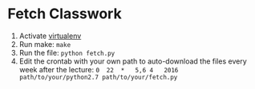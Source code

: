 # Fetch Classwork

1. Activate [virtualenv](https://virtualenv.pypa.io/en/latest/)
2. Run make: `make`
3. Run the file: `python fetch.py`
4. Edit the crontab with your own path to auto-download the files every week after the lecture: `0	22	*	5,6	4	2016	path/to/your/python2.7 path/to/your/fetch.py`
